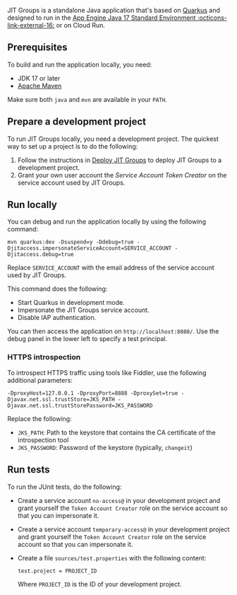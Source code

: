 
JIT Groups is a standalone Java application that's based on [Quarkus](https://quarkus.io/) and designed to run in the
[App Engine Java 17 Standard Environment :octicons-link-external-16:](https://cloud.google.com/appengine/docs/standard/java-gen2/runtime)
or on Cloud Run.

## Prerequisites

To build and run the application locally, you need:

* JDK 17 or later
* [Apache Maven](https://maven.apache.org/download.cgi)

Make sure both `java` and `mvn` are available in your `PATH`.

## Prepare a development project

To run JIT Groups locally, you need a development project. The quickest way to set up
a project is to do the following:

1.  Follow the instructions in [Deploy JIT Groups](jitgroups-deploy.md) to deploy JIT Groups to a development project.
1.  Grant your own user account the _Service Account Token Creator_ on the service account used by JIT Groups.


## Run locally

You can debug and run the application locally by using the following command:

    mvn quarkus:dev -Dsuspend=y -Ddebug=true -Djitaccess.impersonateServiceAccount=SERVICE_ACCOUNT -Djitaccess.debug=true

Replace `SERVICE_ACCOUNT` with the email address of the service account used by JIT Groups.

This command does the following:

+   Start Quarkus in development mode.
+   Impersonate the JIT Groups service account.
+   Disable IAP authentication.

You can then access the application on `http://localhost:8080/`. Use the debug panel in the lower left
to specify a test principal. 


### HTTPS introspection

To introspect HTTPS traffic using tools like Fiddler, use the following additional parameters:

    -DproxyHost=127.0.0.1 -DproxyPort=8888 -DproxySet=true -Djavax.net.ssl.trustStore=JKS_PATH -Djavax.net.ssl.trustStorePassword=JKS_PASSWORD

Replace the following:

*   `JKS_PATH`: Path to the keystore that contains the CA certificate of the introspection tool
*   `JKS_PASSWORD`: Password of the keystore (typically, `changeit`)


## Run tests

To run the JUnit tests, do the following:

*   Create a service account `no-access@` in your development project and grant yourself the `Token Account Creator`
    role on the service account so that you can impersonate it.
*   Create a service account `temporary-access@` in your development project and grant yourself the `Token Account Creator`
    role on the service account so that you can impersonate it.
*   Create a file `sources/test.properties` with the following content:
  
        test.project = PROJECT_ID 

    Where `PROJECT_ID` is the ID of your development project.
